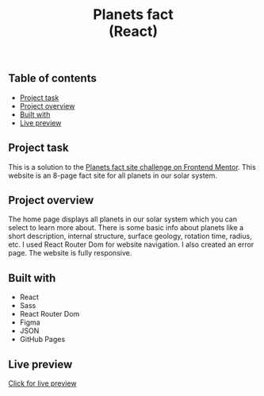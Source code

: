<h1 align="center">
  Planets fact <br/> 
  (React)
</h1>
<br>

## Table of contents

- [Project task](#project-task)
- [Project overview](#project-overview)
- [Built with](#built-with)
- [Live preview](#live-preview)

## Project task

This is a solution to the [Planets fact site challenge on Frontend Mentor](https://www.frontendmentor.io/challenges/planets-fact-site-gazqN8w_f). This website is an 8-page fact site for all planets in our solar system.


## Project overview

The home page displays all planets in our solar system which you can select to learn more about. There is some basic info about planets like a short description, internal structure, surface geology, rotation time, radius, etc. I used React Router Dom for website navigation. I also created an error page. The website is fully responsive.

## Built with

- React
- Sass
- React Router Dom
- Figma
- JSON
- GitHub Pages

## Live preview

[Click for live preview](https://jeko10.github.io/Planets-fact/)
